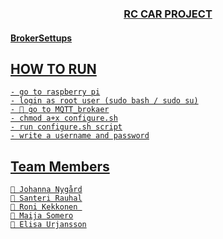 <p align="center">
  <a href="" rel="noopener">
</p>
<h3 align="center">RC CAR PROJECT</h3>
<h4 aligin=center"> BrokerSettups</h4>


## HOW TO RUN
    - go to raspberry pi
    - login as root user (sudo bash / sudo su)
    - 🧧 go to MQTT_brokaer
    - chmod a+x configure.sh
    - run configure.sh script
    - write a username and password

## Team Members
    🚗 Johanna Nygård
    🚗 Santeri Rauhal
    🚗 Roni Kekkonen 
    🚗 Maija Somero
    🚗 Elisa Urjansson
